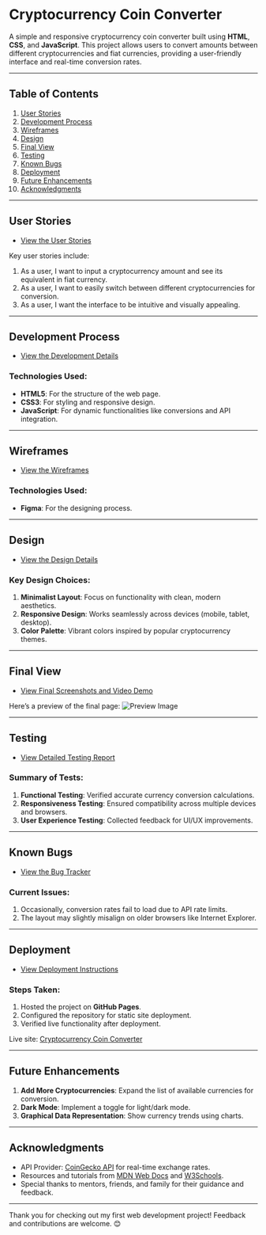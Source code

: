 # Cryptocurrency Coin Converter

A simple and responsive cryptocurrency coin converter built using **HTML**, **CSS**, and **JavaScript**. This project allows users to convert amounts between different cryptocurrencies and fiat currencies, providing a user-friendly interface and real-time conversion rates.

---

## Table of Contents

1. [User Stories](#user-stories)
2. [Development Process](#development-process)
3. [Wireframes](#wireframes)
4. [Design](#design)
5. [Final View](#final-view)
6. [Testing](#testing)
7. [Known Bugs](#known-bugs)
8. [Deployment](#deployment)
9. [Future Enhancements](#future-enhancements)
10. [Acknowledgments](#acknowledgments)

---

## User Stories

- [View the User Stories](./user-stories.md)

Key user stories include:
1. As a user, I want to input a cryptocurrency amount and see its equivalent in fiat currency.
2. As a user, I want to easily switch between different cryptocurrencies for conversion.
3. As a user, I want the interface to be intuitive and visually appealing.

---

## Development Process

- [View the Development Details](./development.md)

### Technologies Used:
- **HTML5**: For the structure of the web page.
- **CSS3**: For styling and responsive design.
- **JavaScript**: For dynamic functionalities like conversions and API integration.

---

## Wireframes

- [View the Wireframes](./images/wireframes.png)

### Technologies Used:
- **Figma**: For the designing process.

---

## Design

- [View the Design Details](./design.md)

### Key Design Choices:
1. **Minimalist Layout**: Focus on functionality with clean, modern aesthetics.
2. **Responsive Design**: Works seamlessly across devices (mobile, tablet, desktop).
3. **Color Palette**: Vibrant colors inspired by popular cryptocurrency themes.

---

## Final View

- [View Final Screenshots and Video Demo](./final-view.md)

Here’s a preview of the final page:
![Preview Image](./images/final-view.png)

---

## Testing

- [View Detailed Testing Report](./tests.md)

### Summary of Tests:
1. **Functional Testing**: Verified accurate currency conversion calculations.
2. **Responsiveness Testing**: Ensured compatibility across multiple devices and browsers.
3. **User Experience Testing**: Collected feedback for UI/UX improvements.

---

## Known Bugs

- [View the Bug Tracker](./bugs.md)

### Current Issues:
1. Occasionally, conversion rates fail to load due to API rate limits.
2. The layout may slightly misalign on older browsers like Internet Explorer.

---

## Deployment

- [View Deployment Instructions](./images/wireframes.png.)

### Steps Taken:
1. Hosted the project on **GitHub Pages**.
2. Configured the repository for static site deployment.
3. Verified live functionality after deployment.

Live site: [Cryptocurrency Coin Converter](https://your-github-username.github.io/coinconverter)

---

## Future Enhancements

1. **Add More Cryptocurrencies**: Expand the list of available currencies for conversion.
2. **Dark Mode**: Implement a toggle for light/dark mode.
3. **Graphical Data Representation**: Show currency trends using charts.

---

## Acknowledgments

- API Provider: [CoinGecko API](https://www.coingecko.com/en/api) for real-time exchange rates.
- Resources and tutorials from [MDN Web Docs](https://developer.mozilla.org/) and [W3Schools](https://www.w3schools.com/).
- Special thanks to mentors, friends, and family for their guidance and feedback.

---

Thank you for checking out my first web development project! Feedback and contributions are welcome. 😊
